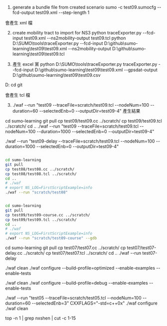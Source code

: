 1. generate a bundle file from created scenario
sumo -c test09.sumocfg --fcd-output test09.xml --step-length 1

會產生 xml 檔

2. create mobility tract to import for NS3
python traceExporter.py --fcd-input test09.xml --ns2mobility-output test09.tcl
python D:\SUMO\tools\traceExporter.py --fcd-input D:\github\sumo-learning\test09\test09.xml --ns2mobility-output D:\github\sumo-learning\test09\test09.tcl

3. 產生 excel 黨
python D:\SUMO\tools\traceExporter.py traceExporter.py --fcd-input D:\github\sumo-learning\test09\test09.xml --gpsdat-output D:\github\sumo-learning\test09\test09.csv

D:
cd git

會產生 tcl 檔

3. ./waf --run "test09 --traceFile=scratch/test09.tcl --nodeNum=100 --duration=60 --selectedEnb=0 --outputDir=test09-4"
產生結果

cd sumo-learning
git pull
cp test09/test09.cc ../scratch/
cp test09/test09.tcl ../scratch/
cd ..
./waf --run "test09 --traceFile=scratch/test09.tcl --nodeNum=100 --duration=1000 --selectedEnb=0 --outputDir=test09-4"

./waf --run "test09-delay --traceFile=scratch/test09.tcl --nodeNum=100 --duration=1000 --selectedEnb=0 --outputDir=test09-4"

```bash

cd sumo-learning
git pull
cp test08/test08.cc ../scratch/
cp test08/test08.tcl ../scratch/
cd ..
# ./waf
# export NS_LOG=FirstScriptExample=info
./waf --run "scratch/test08"


```

```bash

cd sumo-learning
git pull
cp test09/test09-course.cc ../scratch/
cp test09/test09.tcl ../scratch/
cd ..
# ./waf
# export NS_LOG=FirstScriptExample=info
./waf --run "scratch/test09-course" --gdb

```


cd sumo-learning
git pull
cp test07/test07.cc ../scratch/
cp test07/test07-delay.cc ../scratch/
cp test07/test07.tcl ../scratch/
cd ..
./waf --run test07-delay


./waf clean
./waf configure --build-profile=optimized --enable-examples --enable-tests

./waf clean
./waf configure --build-profile=debug --enable-examples --enable-tests

./waf --run "test05 --traceFile=scratch/test05.tcl --nodeNum=100 --duration=60 --selectedEnb=3"
CXXFLAGS="-std=c++0x" ./waf configure
./waf clean

top -n 1 | grep nxshen | cut -c 1-15